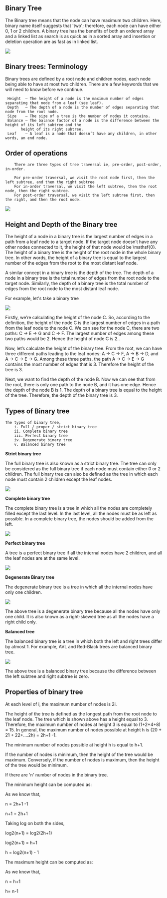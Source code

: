 ## Binary Tree

<p> The Binary tree means that the node can have maximum two children. Here, binary name itself suggests that 'two';
therefore, each node can have either 0, 1 or 2 children. A binary tree has the benefits of both an ordered array and a
linked list as search is as quick as in a sorted array and insertion or deletion operation are as fast as in
linked list.</p>

<img src = "https://www.tutorialspoint.com/data_structures_algorithms/images/binary_tree.jpg">

<h2><b> Binary trees: Terminology </b></h2>

<p> Binary trees are defined by a root node and children nodes, each node being able to have at most two children.
There are a few keywords that we will need to know before we continue.</p>

	 Height  — The height of a node is the maximum number of edges separating that node from a leaf (see leaf).
	 Depth   — The depth of a node is the number of edges separating that node from the root node.
  	 Size    — The size of a tree is the number of nodes it contains.
	 Balance — The balance factor of a node is the difference between the height of its left subtree and the
		   height of its right subtree.
	 Leaf    — A leaf is a node that doesn’t have any children, in other words, an end node.


<h2><b> Order of operations </h2></b>

		There are three types of tree traversal ie, pre-order, post-order, in-order.

		For pre-order traversal, we visit the root node first, then the left subtree, and then the right subtree
		For in-order traversal, we visit the left subtree, then the root node, then the right subtree.
		For post-order traversal, we visit the left subtree first, then the right, and then the root node.

<img src = "https://media.geeksforgeeks.org/wp-content/cdn-uploads/Preorder-from-Inorder-and-Postorder-traversals.jpg">

<h2><b> Height and Depth of the Binary tree </b></h2>

The height of a node in a binary tree is the largest number of edges in a path from a leaf node to a target node. If
the target node doesn’t have any other nodes connected to it, the height of that node would be \mathsf{0}. The height
of a binary tree is the height of the root node in the whole binary tree. In other words, the height of a binary tree
is equal to the largest number of the edges from the root to the most distant leaf node.

A similar concept in a binary tree is the depth of the tree. The depth of a node in a binary tree is the total number
of edges from the root node to the target node. Similarly, the depth of a binary tree is the total number of edges from
the root node to the most distant leaf node.

<p> For example, let's take a binary tree </p>

<img src = "https://www.baeldung.com/wp-content/uploads/sites/4/2020/11/Capture-2.png">

<p> Firstly, we’re calculating the height of the node C. So, according to the definition, the height of the node C is
the largest number of edges in a path from the leaf node to the node C. We can see for the node C, there are two paths:
C -> E -> G and C -> F. The largest number of edges among these two paths would be 2. Hence the height of node C is 2..

Now, let’s calculate the height of the binary tree. From the root, we can have three different paths leading to the
leaf nodes: A -> C -> F, A -> B -> D, and A -> C -> E -> G. Among these three paths, the path A -> C -> E -> G contains
the most number of edges that is 3. Therefore the height of the tree is 3.

Next, we want to find the depth of the node B. Now we can see that from the root, there is only one path to the node B,
and it has one edge. Hence the depth of the node B is 1. The depth of a binary tree is equal to the height of the tree.
Therefore, the depth of the binary tree is 3. </p>

<h2><b> Types of Binary tree </h2></b>

	The types of binary tree,
		i. Full / proper / strict binary tree
		ii. Complete binary tree
		iii. Perfect binary tree
		iv. Degenerate binary tree
		v. Balanced binary tree

<b> Strict binary tree </b>

<p> The full binary tree is also known as a strict binary tree. The tree can only be considered as the full binary tree
if each node must contain either 0 or 2 children. The full binary tree can also be defined as the tree in which each
node must contain 2 children except the leaf nodes.</p>
<img src = "https://static.javatpoint.com/ds/images/types-of-binary-tree.png">

<b> Complete binary tree </b>

<p> The complete binary tree is a tree in which all the nodes are completely filled except the last level. In the last
level, all the nodes must be as left as possible. In a complete binary tree, the nodes should be added from the left.
</p>
<img src = "https://static.javatpoint.com/ds/images/types-of-binary-tree2.png">

<b> Perfect binary tree </b>

<p> A tree is a perfect binary tree if all the internal nodes have 2 children, and all the leaf nodes are at the same
level.</p>
<img src = "https://static.javatpoint.com/ds/images/types-of-binary-tree3.png">

<b> Degenerate Binary tree </b>

<p> The degenerate binary tree is a tree in which all the internal nodes have only one children.</p>
<img src = "https://static.javatpoint.com/ds/images/types-of-binary-tree5.png">
<p> The above tree is a degenerate binary tree because all the nodes have only one child. It is also known as a
right-skewed tree as all the nodes have a right child only.</p>

<b> Balanced tree </b>

<p> The balanced binary tree is a tree in which both the left and right trees differ by atmost 1. For example, AVL and
Red-Black trees are balanced binary tree.</p>
<img src = "https://static.javatpoint.com/ds/images/types-of-binary-tree7.png">
<p> The above tree is a balanced binary tree because the difference between the left subtree and right subtree is zero.</p>

<h2><b> Properties of binary tree </h2></b>

At each level of i, the maximum number of nodes is 2i.

The height of the tree is defined as the longest path from the root node to the leaf node. The tree which is shown
above has a height equal to 3. Therefore, the maximum number of nodes at height 3 is equal to (1+2+4+8) = 15. In
general, the maximum number of nodes possible at height h is (20 + 21 + 22+….2h) = 2h+1 -1.

The minimum number of nodes possible at height h is equal to h+1.

If the number of nodes is minimum, then the height of the tree would be maximum. Conversely, if the number of nodes is
maximum, then the height of the tree would be minimum.

If there are 'n' number of nodes in the binary tree.

The minimum height can be computed as:

As we know that,

n = 2h+1 -1

n+1 = 2h+1

Taking log on both the sides,

log2(n+1) = log2(2h+1)

log2(n+1) = h+1

h = log2(n+1) - 1

The maximum height can be computed as:

As we know that,

n = h+1

h= n-1

